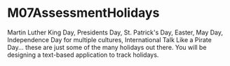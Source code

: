 # M07AssessmentHolidays
Martin Luther King Day, Presidents Day, St. Patrick's Day, Easter, May Day, Independence Day for multiple cultures, International Talk Like a Pirate Day... these are just some of the many holidays out there.  You will be designing a text-based application to track holidays.
